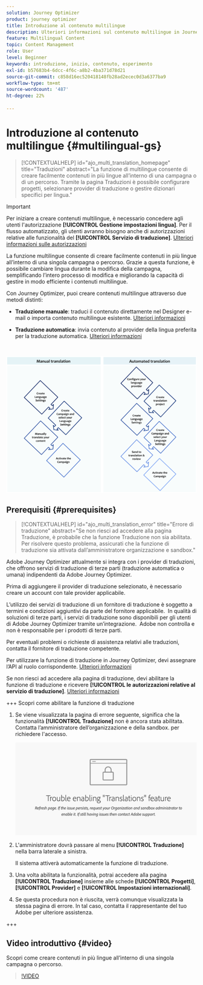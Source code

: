 ```yaml
---
solution: Journey Optimizer
product: journey optimizer
title: Introduzione al contenuto multilingue
description: Ulteriori informazioni sul contenuto multilingue in Journey Optimizer
feature: Multilingual Content
topic: Content Management
role: User
level: Beginner
keywords: introduzione, inizio, contenuto, esperimento
exl-id: b57683b4-6dcc-4f6c-a8b2-4ba371d78d21
source-git-commit: c858d16ec520418148fb28ad2ecec0d3a6377ba9
workflow-type: tm+mt
source-wordcount: '487'
ht-degree: 22%

---
```


# Introduzione al contenuto multilingue {#multilingual-gs}

>[!CONTEXTUALHELP]
>id="ajo_multi_translation_homepage"
>title="Traduzioni"
>abstract="La funzione di multilingue consente di creare facilmente contenuti in più lingue all’interno di una campagna o di un percorso. Tramite la pagina Traduzioni è possibile configurare progetti, selezionare provider di traduzione o gestire dizionari specifici per lingua."

>[!IMPORTANT]
>
>Per iniziare a creare contenuti multilingue, è necessario concedere agli utenti l&#39;autorizzazione **[!UICONTROL Gestione impostazioni lingua]**.
>Per il flusso automatizzato, gli utenti avranno bisogno anche di autorizzazioni relative alle funzionalità del **[!UICONTROL Servizio di traduzione]**. [Ulteriori informazioni sulle autorizzazioni](../administration/permissions.md)

La funzione multilingue consente di creare facilmente contenuti in più lingue all’interno di una singola campagna o percorso. Grazie a questa funzione, è possibile cambiare lingua durante la modifica della campagna, semplificando l’intero processo di modifica e migliorando la capacità di gestire in modo efficiente i contenuti multilingue.

Con Journey Optimizer, puoi creare contenuti multilingue attraverso due metodi distinti:

* **Traduzione manuale**: traduci il contenuto direttamente nel Designer e-mail o importa contenuto multilingue esistente. [Ulteriori informazioni](multilingual-manual.md)

* **Traduzione automatica**: invia contenuto al provider della lingua preferita per la traduzione automatica. [Ulteriori informazioni](multilingual-automated.md)

</br>

![](assets/translation_schema.png)

## Prerequisiti {#prerequisites}

>[!CONTEXTUALHELP]
>id="ajo_multi_translation_error"
>title="Errore di traduzione"
>abstract="Se non riesci ad accedere alla pagina Traduzione, è probabile che la funzione Traduzione non sia abilitata. Per risolvere questo problema, assicurati che la funzione di traduzione sia attivata dall’amministratore organizzazione e sandbox."

Adobe Journey Optimizer attualmente si integra con i provider di traduzioni, che offrono servizi di traduzione di terze parti (traduzione automatica o umana) indipendenti da Adobe Journey Optimizer.

Prima di aggiungere il provider di traduzione selezionato, è necessario creare un account con tale provider applicabile.

L’utilizzo dei servizi di traduzione di un fornitore di traduzione è soggetto a termini e condizioni aggiuntivi da parte del fornitore applicabile.  In qualità di soluzioni di terze parti, i servizi di traduzione sono disponibili per gli utenti di Adobe Journey Optimizer tramite un’integrazione.  Adobe non controlla e non è responsabile per i prodotti di terze parti.

Per eventuali problemi o richieste di assistenza relativi alle traduzioni, contatta il fornitore di traduzione competente.

Per utilizzare la funzione di traduzione in Journey Optimizer, devi assegnare l’API al ruolo corrispondente. [Ulteriori informazioni](https://experienceleague.adobe.com/en/docs/experience-platform/landing/platform-apis/api-authentication#assign-api-to-a-role)

Se non riesci ad accedere alla pagina di traduzione, devi abilitare la funzione di traduzione e ricevere **[!UICONTROL le autorizzazioni relative al servizio di traduzione]**. [Ulteriori informazioni](../administration/ootb-permissions.md)

+++ Scopri come abilitare la funzione di traduzione

1. Se viene visualizzata la pagina di errore seguente, significa che la funzionalità **[!UICONTROL Traduzione]** non è ancora stata abilitata. Contatta l’amministratore dell’organizzazione e della sandbox. per richiedere l&#39;accesso.

   ![](assets/multi-troubleshoot.png)

1. L&#39;amministratore dovrà passare al menu **[!UICONTROL Traduzione]** nella barra laterale a sinistra.

   Il sistema attiverà automaticamente la funzione di traduzione.

1. Una volta abilitata la funzionalità, potrai accedere alla pagina **[!UICONTROL Traduzione]** insieme alle schede **[!UICONTROL Progetti]**, **[!UICONTROL Provider]** e **[!UICONTROL Impostazioni internazionali]**.

1. Se questa procedura non è riuscita, verrà comunque visualizzata la stessa pagina di errore. In tal caso, contatta il rappresentante del tuo Adobe per ulteriore assistenza.

+++

## Video introduttivo {#video}

Scopri come creare contenuti in più lingue all’interno di una singola campagna o percorso.

>[!VIDEO](https://video.tv.adobe.com/v/3430921/)
